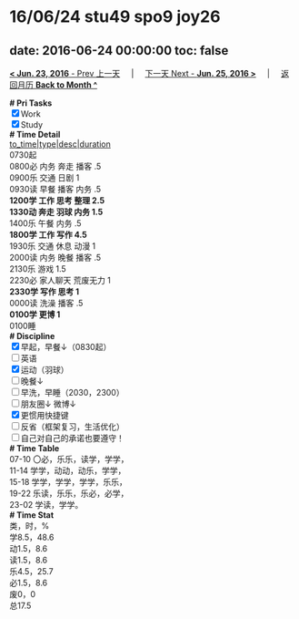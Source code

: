 # 16/06/24 stu49 spo9 joy26

date: 2016-06-24 00:00:00
toc: false
---
[**< Jun. 23, 2016** - Prev 上一天](/lifelogs/2016/06/d23.md) &nbsp; &nbsp; | &nbsp; &nbsp; [下一天 Next - **Jun. 25, 2016 >**](/lifelogs/2016/06/d25.md) &nbsp; &nbsp; |  &nbsp; &nbsp; [返回月历 **Back to Month ^**](/lifelogs/2016/06/index.md)
<br/><div><b># Pri Tasks</b></div><div><input checked="true" type="checkbox"/>Work</div><div><input checked="true" type="checkbox"/>Study</div><div><b># Time Detail</b></div><div><u>to_time|type|desc|duration</u></div><div>0730起</div><div>0800必 内务 奔走 播客 .5</div><div>0900乐 交通 日剧 1</div><div>0930读 早餐 播客 内务 .5</div><div><b>1200学 工作 思考 整理 2.5</b></div><div><b>1330动 奔走 羽球 内务 1.5</b></div><div>1400乐 午餐 内务 .5</div><div><b>1800学 工作 写作 4.5</b></div><div>1930乐 交通 休息 动漫 1</div><div>2000读 内务 晚餐 播客 .5</div><div>2130乐 游戏 1.5</div><div>2230必 家人聊天 荒废无力 1</div><div><b>2330学 写作 思考 1</b></div><div>0000读 洗澡 播客 .5</div><div><b>0100学 更博 1</b></div><div>0100睡</div><div><b># Discipline</b></div><div><input checked="true" type="checkbox"/>早起，早餐↓（0830起）</div><div><input type="checkbox"/>英语</div><div><input checked="true" type="checkbox"/>运动（羽球）</div><div><input type="checkbox"/>晚餐↓</div><div><input type="checkbox"/>早洗，早睡（2030，2300）</div><div><b><input type="checkbox"/></b>朋友圈↓ 微博↓</div><div><input checked="true" type="checkbox"/>更惯用快捷键</div><div><input type="checkbox"/>反省（框架复习，生活优化）</div><div><input type="checkbox"/>自己对自己的承诺也要遵守！</div><div><b># Time Table</b></div><div>07-10 〇必，乐乐，读学，学学，</div><div>11-14 学学，动动，动乐，学学，</div><div>15-18 学学，学学，学学，乐乐，</div><div>19-22 乐读，乐乐，乐必，必学，</div><div>23-02 学读，学学。</div><div><b># Time Stat</b></div><div>类，时，%</div><div>学8.5，48.6</div><div>动1.5，8.6</div><div>读1.5，8.6</div><div>乐4.5，25.7</div><div>必1.5，8.6</div><div>废0，0</div><div>总17.5</div>
